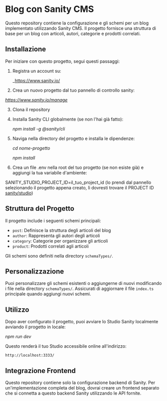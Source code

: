  # Blog con Sanity CMS

Questo repository contiene la configurazione e gli schemi per un blog implementato utilizzando Sanity CMS. Il progetto fornisce una struttura di base per un blog con articoli, autori, categorie e prodotti correlati.

## Installazione

Per iniziare con questo progetto, segui questi passaggi:

1. Registra un account su:

   _https://www.sanity.io/

2.  Crea un nuovo progetto dal tuo pannello di controllo sanity:

   _https://www.sanity.io/manage_

3. Clona il repository

4. Installa Sanity CLI globalmente (se non l'hai già fatto):

     _npm install -g @sanity/cli_

5. Naviga nella directory del progetto e installa le dipendenze:

     _cd nome-progetto_

     _npm install_

6. Crea un file .env nella root del tuo progetto (se non esiste già) e aggiungi la tua variabile d'ambiente:

SANITY_STUDIO_PROJECT_ID=il_tuo_project_id (lo prendi dal pannello selezionando il progetto appena creato, lì dovresti trovare il PROJECT ID [sanity/studio](https://www.sanity.io/manage_))

## Struttura del Progetto

Il progetto include i seguenti schemi principali:

- `post`: Definisce la struttura degli articoli del blog
- `author`: Rappresenta gli autori degli articoli
- `category`: Categorie per organizzare gli articoli
- `product`: Prodotti correlati agli articoli

Gli schemi sono definiti nella directory `schemaTypes/`.

## Personalizzazione

Puoi personalizzare gli schemi esistenti o aggiungerne di nuovi modificando i file nella directory `schemaTypes/`. Assicurati di aggiornare il file `index.ts` principale quando aggiungi nuovi schemi.

## Utilizzo

Dopo aver configurato il progetto, puoi avviare lo Studio Sanity localmente avviando il progetto in locale:

  _npm run dev_

Questo renderà il tuo Studio accessibile online all'indirizzo:

    http://localhost:3333/

## Integrazione Frontend

Questo repository contiene solo la configurazione backend di Sanity. Per un'implementazione completa del blog, dovrai creare un frontend separato che si connetta a questo backend Sanity utilizzando le API fornite.
